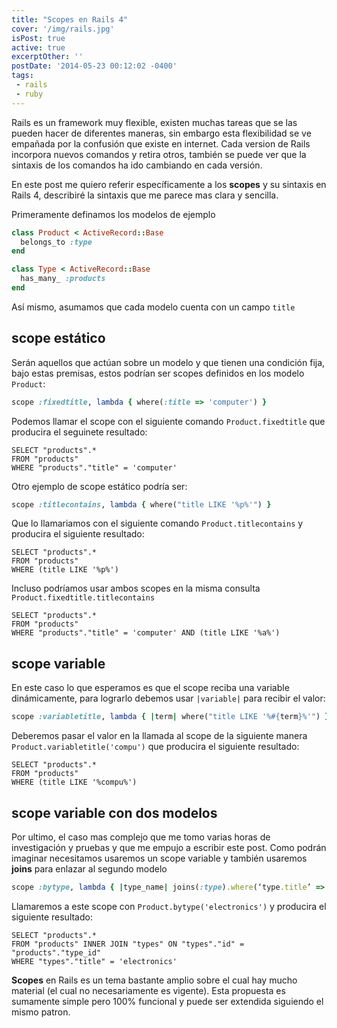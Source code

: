 ```yaml
---
title: "Scopes en Rails 4"
cover: '/img/rails.jpg'
isPost: true
active: true
excerptOther: ''
postDate: '2014-05-23 00:12:02 -0400'
tags:
 - rails
 - ruby
---
```


Rails es un framework muy flexible, existen muchas tareas que se las pueden hacer de diferentes maneras, sin embargo esta flexibilidad se ve empañada por la confusión que existe en internet. Cada version de Rails incorpora nuevos comandos y retira otros, también se puede ver que la sintaxis de los comandos ha ido cambiando en cada versión.

En este post me quiero referir específicamente a los **scopes** y su sintaxis en Rails 4, describiré la sintaxis que me parece mas clara y sencilla. 

Primeramente definamos los modelos de ejemplo

``` ruby
class Product < ActiveRecord::Base
  belongs_to :type
end

class Type < ActiveRecord::Base
  has_many_ :products
end
```

Así mismo, asumamos que cada modelo cuenta con un campo `title`

## scope estático

Serán aquellos que actúan sobre un modelo y que tienen una condición fija, bajo estas premisas, estos podrían ser scopes definidos en los modelo `Product`:

``` ruby
scope :fixedtitle, lambda { where(:title => 'computer') }
```
Podemos llamar el scope con el siguiente comando `Product.fixedtitle` que producira el seguinete resultado:

    SELECT "products".* 
    FROM "products"  
    WHERE "products"."title" = 'computer'

Otro ejemplo de scope estático podría ser:
``` ruby
scope :titlecontains, lambda { where("title LIKE '%p%'") }
```
Que lo llamariamos con el siguiente comando `Product.titlecontains` y producira el siguiente resultado:

    SELECT "products".* 
    FROM "products"  
    WHERE (title LIKE '%p%')

Incluso podríamos usar ambos scopes en la misma consulta `Product.fixedtitle.titlecontains`

    SELECT "products".* 
    FROM "products"  
    WHERE "products"."title" = 'computer' AND (title LIKE '%a%')

## scope variable

En este caso lo que esperamos es que el scope reciba una variable dinámicamente, para lograrlo debemos usar `|variable|` para recibir el valor:

``` ruby
scope :variabletitle, lambda { |term| where("title LIKE '%#{term}%'") }
```
Deberemos pasar el valor en la llamada al scope de la siguiente manera `Product.variabletitle('compu')` que producira el siguiente resultado:

    SELECT "products".* 
    FROM "products"  
    WHERE (title LIKE '%compu%')

## scope variable con dos modelos

Por ultimo, el caso mas complejo que me tomo varias horas de investigación y pruebas y que me empujo a escribir este post. Como podrán imaginar necesitamos usaremos un scope variable y también usaremos **joins** para enlazar al segundo modelo

``` ruby
scope :bytype, lambda { |type_name| joins(:type).where(‘type.title’ => type_name) }
``` 
Llamaremos a este scope con `Product.bytype('electronics')` y producira el siguiente resultado:

    SELECT "products".* 
    FROM "products" INNER JOIN "types" ON "types"."id" = "products"."type_id" 
    WHERE "types"."title" = 'electronics'

**Scopes** en Rails es un tema bastante amplio sobre el cual hay mucho material (el cual no necesariamente es vigente). Esta propuesta es sumamente simple pero 100% funcional y puede ser extendida siguiendo el mismo patron.